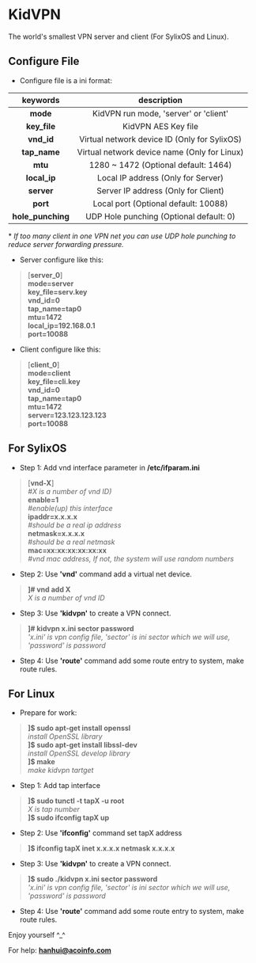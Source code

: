 # KidVPN  
The world's smallest VPN server and client (For SylixOS and Linux).  

## Configure File  
* Configure file is a ini format:  
> 
|keywords| description |  
|:----:|:----:|  
|**mode**|KidVPN run mode, 'server' or 'client'|  
|**key_file**|KidVPN AES Key file|  
|**vnd_id**|Virtual network device ID (Only for SylixOS)|  
|**tap_name**|Virtual network device name (Only for Linux)|  
|**mtu**|1280 ~ 1472 (Optional default: 1464)|  
|**local_ip**|Local IP address (Only for Server)|  
|**server**|Server IP address (Only for Client)|  
|**port**|Local port (Optional default: 10088)|
|**hole_punching**|UDP Hole punching (Optional default: 0)|  

 \* *If too many client in one VPN net you can use UDP hole punching to reduce server forwarding pressure.*  

* Server configure like this:
> [**server_0**]  
**mode=server**  
**key_file=serv.key**  
**vnd_id=0**  
**tap_name=tap0**  
**mtu=1472**  
**local_ip=192.168.0.1**  
**port=10088**

* Client configure like this:
> [**client_0**]  
**mode=client**  
**key_file=cli.key**  
**vnd_id=0**  
**tap_name=tap0**  
**mtu=1472**  
**server=123.123.123.123**  
**port=10088**  

## For SylixOS
* Step 1: Add vnd interface parameter in **/etc/ifparam.ini**
> \[**vnd-X**\]  
  *#X is a number of vnd ID)*  
  **enable=1**  
  *#enable(up) this interface*  
  **ipaddr=x.x.x.x**  
  *#should be a real ip address*  
  **netmask=x.x.x.x**  
  *#should be a real netmask*  
  **mac=xx:xx:xx:xx:xx:xx**  
  *#vnd mac address, If not, the system will use random numbers*  

* Step 2: Use **'vnd'** command add a virtual net device.
> **]# vnd add X**  
  *X is a number of vnd ID*

* Step 3: Use **'kidvpn'** to create a VPN connect.
> **]# kidvpn x.ini sector password**  
  *'x.ini' is vpn config file, 'sector' is ini sector which we will use, 'password' is password*

* Step 4: Use **'route'** command add some route entry to system, make route rules.

## For Linux
* Prepare for work:
> **]$ sudo apt-get install openssl**  
  *install OpenSSL library*  
  **]$ sudo apt-get install libssl-dev**  
  *install OpenSSL develop library*  
  **]$ make**  
  *make kidvpn tartget*
        
* Step 1: Add tap interface
> **]$ sudo tunctl -t tapX -u root**  
  *X is tap number*  
  **]$ sudo ifconfig tapX up**

* Step 2: Use **'ifconfig'** command set tapX address
> **]$ ifconfig tapX inet x.x.x.x netmask x.x.x.x**

* Step 3: Use **'kidvpn'** to create a VPN connect.
> **]$ sudo ./kidvpn x.ini sector password**  
  *'x.ini' is vpn config file, 'sector' is ini sector which we will use, 'password' is password*
        
* Step 4: Use **'route'** command add some route entry to system, make route rules.

Enjoy yourself \^\_\^

For help: **hanhui@acoinfo.com**
